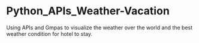 # Python_APIs_Weather-Vacation
Using APIs and Gmpas to visualize the weather over the world and the best weather condition for hotel to stay.
